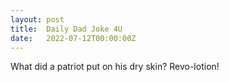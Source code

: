 ```yaml
---
layout: post
title:  Daily Dad Joke 4U
date:   2022-07-12T00:00:00Z
---
```

What did a patriot put on his dry skin? Revo-lotion!
